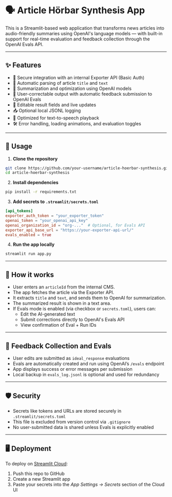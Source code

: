 # 🗣️ Article Hörbar Synthesis App

This is a Streamlit-based web application that transforms news articles into audio-friendly summaries using OpenAI's language models — with built-in support for real-time evaluation and feedback collection through the OpenAI Evals API.

---

## ✨ Features

- 🔐 Secure integration with an internal Exporter API (Basic Auth)
- 📄 Automatic parsing of article `title` and `text`
- 🤖 Summarization and optimization using OpenAI models
- 🧪 User-correctable output with automatic feedback submission to OpenAI Evals
- 🔁 Editable result fields and live updates
- 📤 Optional local JSONL logging
- 📢 Optimized for text-to-speech playback
- 🛠️ Error handling, loading animations, and evaluation toggles

---

## 🚀 Usage

1. **Clone the repository**

```bash
git clone https://github.com/your-username/article-hoerbar-synthesis.git
cd article-hoerbar-synthesis
```

2. **Install dependencies**

```bash
pip install -r requirements.txt
```

3. **Add secrets to `.streamlit/secrets.toml`**

```toml
[api_tokens]
exporter_auth_token = "your_exporter_token"
openai_token = "your_openai_api_key"
openai_organization_id = "org-..."  # Optional, for Evals API
exporter_api_base_url = "https://your-exporter-api-url/"
evals_enabled = true
```

4. **Run the app locally**

```bash
streamlit run app.py
```

---

## 🧠 How it works

- User enters an `articleId` from the internal CMS.
- The app fetches the article via the Exporter API.
- It extracts `title` and `text`, and sends them to OpenAI for summarization.
- The summarized result is shown in a text area.
- If Evals mode is enabled (via checkbox or `secrets.toml`), users can:
  - Edit the AI-generated text
  - Submit corrections directly to OpenAI's Evals API
  - View confirmation of Eval + Run IDs

---

## 🔁 Feedback Collection and Evals

- User edits are submitted as `ideal_response` evaluations
- Evals are automatically created and run using OpenAI’s `/evals` endpoint
- App displays success or error messages per submission
- Local backup in `evals_log.jsonl` is optional and used for redundancy

---

## 🛡 Security

- Secrets like tokens and URLs are stored securely in `.streamlit/secrets.toml`
- This file is excluded from version control via `.gitignore`
- No user-submitted data is shared unless Evals is explicitly enabled

---

## 🖥 Deployment

To deploy on [Streamlit Cloud](https://streamlit.io/cloud):

1. Push this repo to GitHub
2. Create a new Streamlit app
3. Paste your secrets into the *App Settings → Secrets* section of the Cloud UI